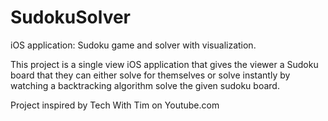 # SudokuSolver
iOS application: Sudoku game and solver with visualization.

This project is a single view iOS application that gives the viewer a Sudoku board that 
they can either solve for themselves or solve instantly by watching a backtracking algorithm 
solve the given sudoku board. 

Project inspired by Tech With Tim on Youtube.com
